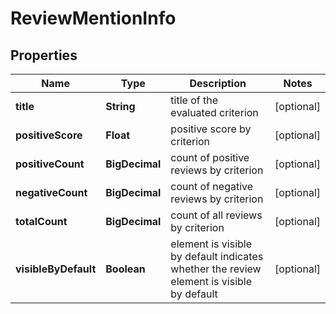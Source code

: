 

# ReviewMentionInfo


## Properties

| Name | Type | Description | Notes |
|------------ | ------------- | ------------- | -------------|
|**title** | **String** | title of the evaluated criterion |  [optional] |
|**positiveScore** | **Float** | positive score by criterion |  [optional] |
|**positiveCount** | **BigDecimal** | count of positive reviews by criterion |  [optional] |
|**negativeCount** | **BigDecimal** | count of negative reviews by criterion |  [optional] |
|**totalCount** | **BigDecimal** | count of all reviews by criterion |  [optional] |
|**visibleByDefault** | **Boolean** | element is visible by default indicates whether the review element is visible by default |  [optional] |



